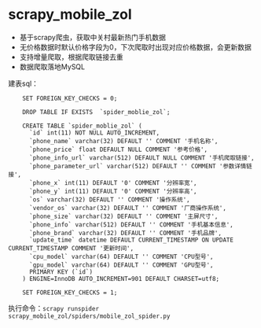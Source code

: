 # scrapy_mobile_zol

- 基于scrapy爬虫，获取中关村最新热门手机数据
- 无价格数据时默认价格字段为0，下次爬取时出现对应价格数据，会更新数据
- 支持增量爬取，根据爬取链接去重
- 数据爬取落地MySQL

建表sql：


        SET FOREIGN_KEY_CHECKS = 0;

        DROP TABLE IF EXISTS  `spider_moblie_zol`;

        CREATE TABLE `spider_moblie_zol` (
          `id` int(11) NOT NULL AUTO_INCREMENT,
          `phone_name` varchar(32) DEFAULT '' COMMENT '手机名称',
          `phone_price` float DEFAULT NULL COMMENT '参考价格',
          `phone_info_url` varchar(512) DEFAULT NULL COMMENT '手机爬取链接',
          `phone_parameter_url` varchar(512) DEFAULT '' COMMENT '参数详情链接',
          `phone_x` int(11) DEFAULT '0' COMMENT '分辨率宽',
          `phone_y` int(11) DEFAULT '0' COMMENT '分辨率高',
          `os` varchar(32) DEFAULT '' COMMENT '操作系统',
          `vendor_os` varchar(32) DEFAULT '' COMMENT '厂商操作系统',
          `phone_size` varchar(32) DEFAULT '' COMMENT '主屏尺寸',
          `phone_info` varchar(512) DEFAULT '' COMMENT '手机基本信息',
          `phone_brand` varchar(32) DEFAULT '' COMMENT '手机品牌',
          `update_time` datetime DEFAULT CURRENT_TIMESTAMP ON UPDATE CURRENT_TIMESTAMP COMMENT '更新时间',
          `cpu_model` varchar(64) DEFAULT '' COMMENT 'CPU型号',
          `gpu_model` varchar(64) DEFAULT '' COMMENT 'GPU型号',
          PRIMARY KEY (`id`)
        ) ENGINE=InnoDB AUTO_INCREMENT=901 DEFAULT CHARSET=utf8;

        SET FOREIGN_KEY_CHECKS = 1;

执行命令：`scrapy runspider scrapy_mobile_zol/spiders/mobile_zol_spider.py`